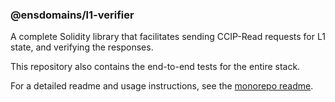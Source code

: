 ### @ensdomains/l1-verifier
A complete Solidity library that facilitates sending CCIP-Read requests for L1 state, and verifying the responses.

This repository also contains the end-to-end tests for the entire stack.

For a detailed readme and usage instructions, see the [monorepo readme](https://github.com/ensdomains/evmgateway/tree/main).
